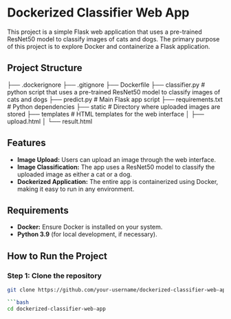 # Dockerized Classifier Web App

This project is a simple Flask web application that uses a pre-trained ResNet50 model to classify images of cats and dogs. The primary purpose of this project is to explore Docker and containerize a Flask application.

## Project Structure

├── .dockerignore
├── .gitignore 
├── Dockerfile 
├── classifier.py # python script that uses a pre-trained ResNet50 model to classify images of cats and dogs 
├── predict.py # Main Flask app script 
├── requirements.txt # Python dependencies 
├── static # Directory where uploaded images are stored 
├── templates # HTML templates for the web interface
   │ ├── upload.html 
   │ └── result.html


## Features

- **Image Upload:** Users can upload an image through the web interface.
- **Image Classification:** The app uses a ResNet50 model to classify the uploaded image as either a cat or a dog.
- **Dockerized Application:** The entire app is containerized using Docker, making it easy to run in any environment.

## Requirements

- **Docker:** Ensure Docker is installed on your system.
- **Python 3.9** (for local development, if necessary).

## How to Run the Project

### Step 1: Clone the repository

```bash
git clone https://github.com/your-username/dockerized-classifier-web-app.git

```bash
cd dockerized-classifier-web-app


